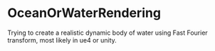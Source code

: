 # OceanOrWaterRendering
Trying to create a realistic dynamic body of water using Fast Fourier transform, most likely in ue4 or unity.
